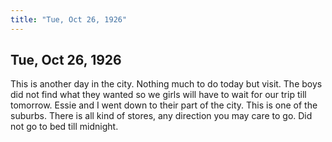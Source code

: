 ```yaml
---  
title: "Tue, Oct 26, 1926"  
---  
```

## Tue, Oct 26, 1926
This is another day in the city. Nothing much to do today but visit. The boys did not find what they wanted so we girls will have to wait for our trip till tomorrow. Essie and I went down to their part of the city. This is one of the suburbs. There is all kind of stores, any direction you may care to go. Did not go to bed till midnight.

